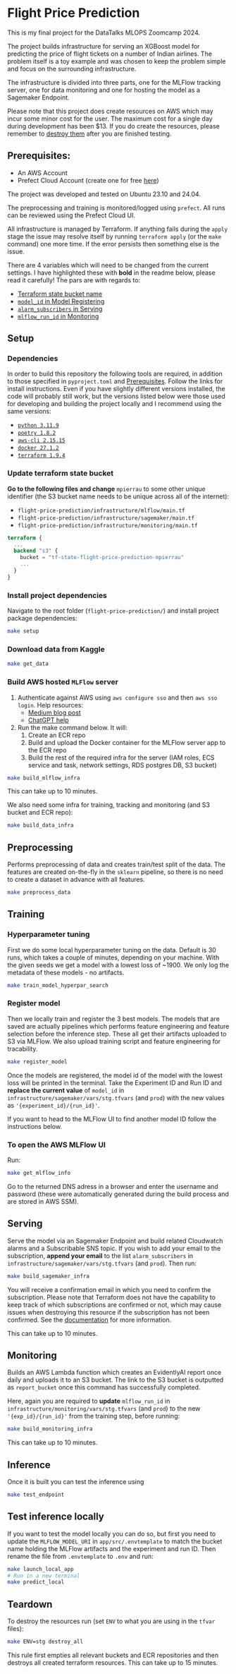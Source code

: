 # Flight Price Prediction
This is my final project for the DataTalks MLOPS Zoomcamp 2024.

The project builds infrastructure for serving an XGBoost model for predicting the price of flight tickets on a number of Indian airlines. The problem itself is a toy example and was chosen to keep the problem simple and focus on the surrounding infrastructure.

The infrastructure is divided into three parts, one for the MLFlow tracking server, one for data monitoring and one for hosting the model as a Sagemaker Endpoint.

Please note that this project does create resources on AWS which may incur some minor cost for the user. The maximum cost for a single day during development has been $13. If you do create the resources, please remember to [destroy them](##teardown) after you are finished testing.

## Prerequisites:
- An AWS Account
- Prefect Cloud Account (create one for free [here]((https://docs.prefect.io/2.14.2/getting-started/quickstart/#step-2-connect-to-prefects-api)))

The project was developed and tested on Ubuntu 23.10 and 24.04.

The preprocessing and training is monitored/logged using `prefect`. All runs can be reviewed using the Prefect Cloud UI.

All infrastructure is managed by Terraform. If anything fails during the `apply` stage the issue may resolve itself by running `terraform apply` (or the `make` command) one more time. If the error persists then something else is the issue.

There are 4 variables which will need to be changed from the current settings. I have highlighted these with **bold** in the readme below, please read it carefully! The pars are with regards to:
- [Terraform state bucket name](#update-terraform-state-bucket)
- [`model_id` in Model Registering](#register-model)
- [`alarm_subscribers` in Serving](#serving)
- [`mlflow_run_id` in Monitoring](#monitoring)

## Setup

### Dependencies
In order to build this repository the following tools are required, in addition to those specified in `pyproject.toml` and [Prerequisites](#prerequisites).
Follow the links for install instructions.
Even if you have slightly different versions installed, the code will probably still work, but the versions listed below were those used for developing and building the project locally and I recommend using the same versions:
- [`python 3.11.9`](https://www.python.org/downloads/release/python-3119/)
- [`poetry 1.8.2`](https://python-poetry.org/docs/)
- [`aws-cli 2.15.15`](https://docs.aws.amazon.com/cli/latest/userguide/getting-started-install.html)
- [`docker 27.1.2`](https://docs.docker.com/engine/install/)
- [`terraform 1.9.4`](https://developer.hashicorp.com/terraform/tutorials/aws-get-started/install-cli)

### Update terraform state bucket
**Go to the following files and change** `mpierrau` to some other unique identifier (the S3 bucket name needs to be unique across all of the internet):
  - `flight-price-prediction/infrastructure/mlflow/main.tf`
  - `flight-price-prediction/infrastructure/sagemaker/main.tf`
  - `flight-price-prediction/infrastructure/monitoring/main.tf`
```terraform
terraform {
  ...
  backend "s3" {
    bucket = "tf-state-flight-price-prediction-mpierrau"
    ...
  }
}
```

### Install project dependencies
Navigate to the root folder (`flight-price-prediction/`) and install project package dependencies:
```sh
make setup
```

### Download data from Kaggle
```sh
make get_data
```

### Build AWS hosted `MLFlow` server
1. Authenticate against AWS using `aws configure sso` and then `aws sso login`. Help resources:
    - [Medium blog post](https://medium.com/@mrethers/boss-way-to-authenticate-aws-cli-with-sso-for-multi-account-orgs-aa8a5e228bdd)
    - [ChatGPT help](https://chatgpt.com/share/95c6bc77-0acf-4468-bcae-99e515c9e92a)
2. Run the make command below. It will:
    1. Create an ECR repo
    2. Build and upload the Docker container for the MLFlow server app to the ECR repo
    3. Build the rest of the required infra for the server (IAM roles, ECS service and task, network settings, RDS postgres DB, S3 bucket)
```sh
make build_mlflow_infra
```
This can take up to 10 minutes.

We also need some infra for training, tracking and monitoring (and S3 bucket and ECR repo):
```sh
make build_data_infra
```

## Preprocessing
Performs preprocessing of data and creates train/test split of the data. The features are created on-the-fly in the `sklearn` pipeline, so there is no need to create a dataset in advance with all features.
```sh
make preprocess_data
```

## Training
### Hyperparameter tuning
First we do some local hyperparameter tuning on the data. Default is 30 runs, which takes a couple of minutes, depending on your machine. With the given seeds we get a model with a lowest loss of ~1900. We only log the metadata of these models - no artifacts.
```sh
make train_model_hyperpar_search
```

### Register model
Then we locally train and register the 3 best models. The models that are saved are actually pipelines which performs feature engineering and feature selection before the inference step. These all get their artifacts uploaded to S3 via MLFlow. We also upload training script and feature engineering for tracability.
```sh
make register_model
```

Once the models are registered, the model id of the model with the lowest loss will be printed in the terminal. Take the Experiment ID and Run ID and **replace the current value** of `model_id` in `infrastructure/sagemaker/vars/stg.tfvars` (and `prod`) with the new values as `'{experiment_id}/{run_id}'`.

If you want to head to the MLFlow UI to find another model ID follow the instructions below.

### To open the AWS MLFlow UI
Run:
```sh
make get_mlflow_info
```
Go to the returned DNS adress in a browser and enter the username and password (these were automatically generated during the build process and are stored in AWS SSM).

## Serving
Serve the model via an Sagemaker Endpoint and build related Cloudwatch alarms and a Subscribable SNS topic. If you wish to add your email to the subscription, **append your email** to the list `alarm_subscribers` in `infrastructure/sagemaker/vars/stg.tfvars` (and `prod`). Then run:
```sh
make build_sagemaker_infra
```
You will receive a confirmation email in which you need to confirm the subscription. Please note that Terraform does not have the capability to keep track of which subscriptions are confirmed or not, which may cause issues when destroying this resource if the subscription has not been confirmed. See the [documentation](https://registry.terraform.io/providers/hashicorp/aws/latest/docs/resources/sns_topic_subscription) for more information.

This can take up to 10 minutes.

## Monitoring
Builds an AWS Lambda function which creates an EvidentlyAI report once daily and uploads it to an S3 bucket.
The link to the S3 bucket is outputted as `report_bucket` once this command has successfully completed.

Here, again you are required to **update** `mlflow_run_id` in `infrastructure/monitoring/vars/stg.tfvars` (and `prod`) to the new `'{exp_id}/{run_id}'` from the training step, before running:
```sh
make build_monitoring_infra
```

This can take up to 10 minutes.

## Inference
Once it is built you can test the inference using
```sh
make test_endpoint
```

## Test inference locally
If you want to test the model locally you can do so, but first you need to update the `MLFLOW_MODEL_URI` in `app/src/.envtemplate` to match the bucket name holding the MLFlow artifacts and the experiment and run ID. Then rename the file from `.envtemplate` to `.env` and run:
```sh
make launch_local_app
# Run in a new terminal
make predict_local
```

## Teardown
To destroy the resources run (set `ENV` to what you are using in the `tfvar` files):
```sh
make ENV=stg destroy_all
```
This rule first empties all relevant buckets and ECR repositories and then destroys all created terraform resources.
This can take up to 15 minutes.
